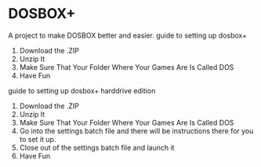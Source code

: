 # DOSBOX+
A project to make DOSBOX better and easier.
guide to setting up dosbox+
1. Download the .ZIP
2. Unzip It
3. Make Sure That Your Folder Where Your Games Are Is Called DOS
4. Have Fun





guide to setting up dosbox+ harddrive edition
1. Download the .ZIP
2. Unzip It
3. Make Sure That Your Folder Where Your Games Are Is Called DOS
4. Go into the settings batch file and there will be instructions there for you to set it up.
5. Close out of the settings batch file and launch it
6. Have Fun


